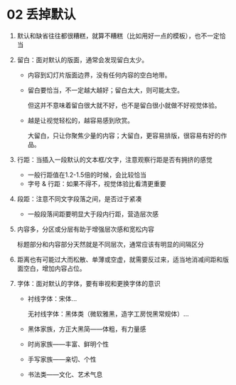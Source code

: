 # 02  丢掉默认

1. 默认和缺省往往都很糟糕，就算不糟糕（比如用好一点的模板），也不一定恰当

2. 留白：面对默认的版面，通常会发现留白太少。

   - 内容到幻灯片版面边界，没有任何内容的空白地带。

   - 留白要恰当，不一定越大越好；留白太大，则可能太空。

     但这并不意味着留白很大就不好，也不是留白很小就做不好视觉体验。

   - 越是让视觉轻松的，越容易感到欣赏。

     大留白，只让你聚焦少量的内容；大留白，更容易排版，很容易有好的作品。

3. 行距：当插入一段默认的文本框/文字，注意观察行距是否有拥挤的感觉

   - 一般行距值在1.2-1.5倍的时候，会比较恰当
   - 字号 & 行距：如果不得不，视觉体验比看清更重要

4. 段距：注意不同文字段落之间，是否过于紧凑

   - 一般段落间距要明显大于段内行距，营造层次感

5. 内容多，分区或分层有助于增强层次感和宽松内容

   标题部分和内容部分天然就是不同层次，通常应该有明显的间隔区分

6. 距离也有可能过大而松散、单薄或空虚，就需要反过来，适当地消减间距和版面空白，增加内容占位。

7. 字体：面对默认的字体，要有审视和更换字体的意识

   - 衬线字体：宋体...

     无衬线字体：黑体类（微软雅黑，造字工房悦黑常规体）...

   - 黑体家族，方正大黑简——体粗，有力量感

   - 时尚家族——丰富、鲜明个性

   - 手写家族——亲切、个性

   - 书法类——文化、艺术气息


